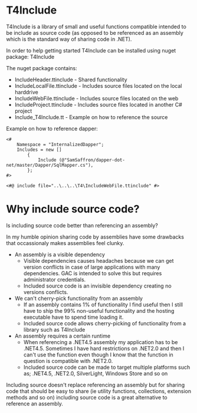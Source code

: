 T4Include
=========

T4Include is a library of small and useful functions compatible intended to be 
include as source code (as opposed to be referenced as an assembly which is 
the standard way of sharing code in .NET).

In order to help getting started T4Include can be installed using nuget package: T4Include

The nuget package contains:

  * IncludeHeader.ttinclude    - Shared functionality
  * IncludeLocalFile.ttinclude - Includes source files located on the local harddrive
  * IncludeWebFile.ttinclude   - Includes source files located on the web
  * IncludeProject.ttinclude   - Includes source files located in another C# project
  * Include_T4Include.tt       - Example on how to reference the source

Example on how to reference dapper:
```code
<#
    Namespace = "InternalizedDapper";
    Includes = new []
        {
            Include (@"SamSaffron/dapper-dot-net/master/Dapper/SqlMapper.cs"),
        };
#>

<#@ include file="..\..\..\T4\IncludeWebFile.ttinclude" #>
```

Why include source code?
========================

Is including source code better than referencing an assembly?

In my humble opinion sharing code by assemblies have some drawbacks that 
occassionaly makes assemblies feel clunky.

  * An assembly is a visible dependency
    * Visible dependencies causes headaches because we can get version conflicts in case of large applications with many dependencies. GAC is intended to solve this but requires administrator credentials.
    * Included source code is an invisible dependency creating no versions conflicts.
  * We can't cherry-pick functionality from an assembly
    * If an assembly contains 1% of functionality I find useful then I still have to ship the 99% non-useful functionality and the hosting executable have to spend time loading it.
    * Included source code allows cherry-picking of functionality from a library such as T4Include
  * An assembly requires a certain runtime
    * When referencing a .NET4.5 assembly my application has to be .NET4.5. Sometimes I have hard restrictions on .NET2.0 and then I can't use the function even though I know that the function in question is compatible with .NET2.0.
    * Included source code can be made to target multiple platforms such as; .NET4.5, .NET2.0, SilverLight, Windows Store and so on

Including source doesn't replace referencing an assembly but for sharing code that should be easy to share (ie utility functions, collections, extension methods and so on) including source code is a great alternative to reference an assembly.

